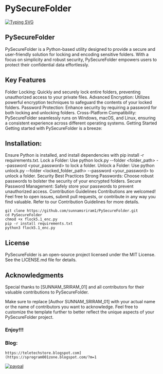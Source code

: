 # PySecureFolder


[![Typing SVG](https://readme-typing-svg.demolab.com?font=Fira+Code&pause=1000&color=FF2C10&background=31FF9400&width=435&lines=PySecureFolder+is+Python+Based+Tool%F0%9F%A4%9F)](https://git.io/typing-svg)

## PySecureFolder

PySecureFolder is a Python-based utility designed to provide a secure and user-friendly solution for locking and encoding sensitive folders. With a focus on simplicity and robust security, PySecureFolder empowers users to protect their confidential data effortlessly.

## Key Features

Folder Locking: Quickly and securely lock entire folders, preventing unauthorized access to your private files.
Advanced Encryption: Utilizes powerful encryption techniques to safeguard the contents of your locked folders.
Password Protection: Enhance security by requiring a password for both locking and unlocking folders.
Cross-Platform Compatibility: PySecureFolder seamlessly runs on Windows, macOS, and Linux, ensuring a consistent experience across different operating systems.
Getting Started
Getting started with PySecureFolder is a breeze:

## Installation: 

Ensure Python is installed, and install dependencies with pip install -r requirements.txt.
Lock a Folder: Use python lock.py --folder <folder_path> --password <your_password> to lock a folder.
Unlock a Folder: Use python unlock.py --folder <locked_folder_path> --password <your_password> to unlock a folder.
Security Best Practices
Strong Passwords: Choose robust passwords to bolster the security of your encrypted folders.
Secure Password Management: Safely store your passwords to prevent unauthorized access.
Contribution Guidelines
Contributions are welcomed! Feel free to open issues, submit pull requests, or contribute in any way you find valuable. Refer to our Contribution Guidelines for more details.

```
git clone https://github.com/sunnamsriram1/PySecureFolder.git
cd PySecureFolder
chmod +x flock5.1_enc.py
pip -r install requirements.txt
python3 flock5.1_enc.py
```



## License

PySecureFolder is an open-source project licensed under the MIT License. See the LICENSE.md file for details.

## Acknowledgments

Special thanks to [SUNNAM_SRIRAM_01] and all contributors for their valuable contributions to PySecureFolder.

Make sure to replace [Author SUNNAM_SRIRAM_01] with your actual name or the name of contributors you want to acknowledge. Feel free to customize the template further to better reflect the unique aspects of your PySecureFolder project.


### Enjoy!!!

### Blog:
```
https://teletechstore.blogspot.com](https://sprogram001zone.blogspot.com/?m=1
```

[![paypal](https://www.paypalobjects.com/en_US/i/btn/btn_donateCC_LG.gif)](https://paypal.me/Sunnam01ram)


